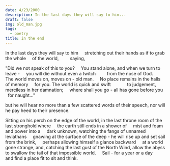 ```yaml
---
date: 4/23/2000
description: In the last days they will say to him...
draft: false
img: old_man.jpg
tags:
  - poetry
title: in the end
---
```


In the last days they will say to him
    stretching out their hands as if to grab the whole
    of the world,
        saying,

"Did we not speak of this to you?
    You stand alone, and when we turn to leave -
    you will die without even a twitch
        from the nose of God.
    The world moves on, moves on - old man.
    No place remains in the halls of memory
    for you. The world is quick and swift
            to judgement, merciless in her damnation;
    where shall you go - all has gone before you
    for naught..."

but he will hear no more than a few scattered
words of their speech, nor will he pay heed to
their presence.

Sitting on his perch on the edge of the world,
in the last throne room of the last stronghold where
    the earth still ends in a shower of
    mist and foam and power into a
    dark unknown,
watching the fangs of unnamed leviathans
    gnawing at the surface of the deep -
he will rise up and set sail from the brink,
    perhaps allowing himself a glance backward
    at a world gone strange,
and, catching the last gust of the North Wind,
allow the abyss to swallow the tail of that impossible
world.
    Sail - for a year or a day
    and find a place fit to sit and think.
